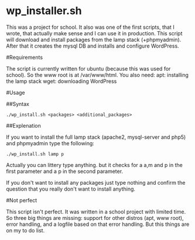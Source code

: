 # wp_installer.sh
This was a project for school. It also was one of the first scripts, that I wrote, that actually make sense and I can use it in production. This script will download and install packages from the lamp stack (+phpmyadmin). After that it creates the mysql DB and installs and configure  WordPress.

#Requirements

The script is currently written for ubuntu (because this was used for school). So the www root is at /var/www/html.
You also need:
  apt:  installing the lamp stack
  wget: downloading WordPress

#Usage

##Syntax
```
./wp_install.sh <packages> <additional_packages>
```
##Explenation

If you want to install the full lamp stack (apache2, mysql-server and php5) and phpmyadmin type the following:
```
./wp_install.sh lamp p
```
Actually you can littery type anything. but it checks for a a,m and p in the first parameter and a p in the second parameter.

If you don't want to install any packages just type nothing and confirm the question that you really don't want to install anything.

#Not perfect

This script isn't perfect. It was written in a school project with limited time. So three big things are missing: support for other distros (apt, www root), error handling, and a logfile based on that error handling. But this things are on my to do list.
